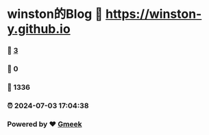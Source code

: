 # winston的Blog :link: https://winston-y.github.io 
### :page_facing_up: [3](https://winston-y.github.io/tag.html) 
### :speech_balloon: 0 
### :hibiscus: 1336 
### :alarm_clock: 2024-07-03 17:04:38 
### Powered by :heart: [Gmeek](https://github.com/Meekdai/Gmeek)
